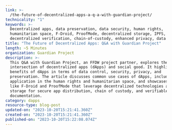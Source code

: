 ```yaml
---
link: >-
  /the-future-of-decentralized-apps-a-q-a-with-guardian-project/
technicality: "1"
keywords: >-
  Decentralized apps, data preservation, data security, human rights,
  humanitarian space, F-Droid, ProofMode, decentralized storage, IPFS,
  decentralized verification, chain-of-custody, enhanced privacy, data control
title: "The Future of Decentralized Apps: Q&A with Guardian Project"
length: ~5 Minutes
organization: Guardian Project
description: >-
  This Q&A with Guardian Project, an FFDW project partner, explores the
  intersection of decentralized apps (dApps) and social good. It highlights the
  benefits of dApps in terms of data control, security, privacy, and
  preservation. The article discusses common use cases of dApps, including their
  application in the human rights and humanitarian space, and showcases projects
  like F-Droid and ProofMode that leverage decentralized technologies and
  storage for secure app distribution, chain of custody, and verifiable media
  documentation.
category: dapps
resource-type: blog-post
updated-on: "2023-10-20T15:21:41.360Z"
created-on: "2023-10-20T15:21:41.360Z"
published-on: "2023-10-20T15:22:08.074Z"
---
```

